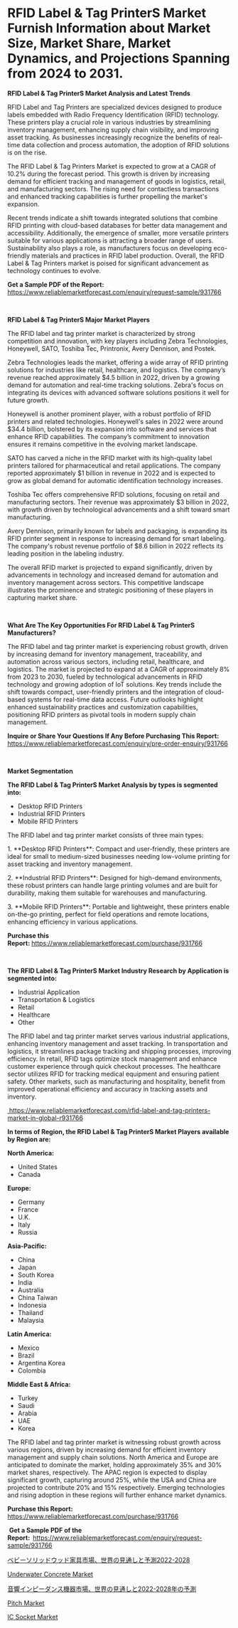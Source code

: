 <p><h1>RFID Label & Tag PrinterS Market Furnish Information about Market Size, Market Share, Market Dynamics, and Projections Spanning from 2024 to 2031.</h1></p><p><strong>RFID Label & Tag PrinterS Market Analysis and Latest Trends</strong></p>
<p><p>RFID Label and Tag Printers are specialized devices designed to produce labels embedded with Radio Frequency Identification (RFID) technology. These printers play a crucial role in various industries by streamlining inventory management, enhancing supply chain visibility, and improving asset tracking. As businesses increasingly recognize the benefits of real-time data collection and process automation, the adoption of RFID solutions is on the rise.</p><p>The RFID Label & Tag Printers Market is expected to grow at a CAGR of 10.2% during the forecast period. This growth is driven by increasing demand for efficient tracking and management of goods in logistics, retail, and manufacturing sectors. The rising need for contactless transactions and enhanced tracking capabilities is further propelling the market's expansion. </p><p>Recent trends indicate a shift towards integrated solutions that combine RFID printing with cloud-based databases for better data management and accessibility. Additionally, the emergence of smaller, more versatile printers suitable for various applications is attracting a broader range of users. Sustainability also plays a role, as manufacturers focus on developing eco-friendly materials and practices in RFID label production. Overall, the RFID Label & Tag Printers market is poised for significant advancement as technology continues to evolve.</p></p>
<p><strong>Get a Sample PDF of the Report:&nbsp;</strong> <a href="https://www.reliablemarketforecast.com/enquiry/request-sample/931766">https://www.reliablemarketforecast.com/enquiry/request-sample/931766</a></p>
<p>&nbsp;</p>
<p><strong>RFID Label & Tag PrinterS Major Market Players</strong></p>
<p><p>The RFID label and tag printer market is characterized by strong competition and innovation, with key players including Zebra Technologies, Honeywell, SATO, Toshiba Tec, Printronix, Avery Dennison, and Postek. </p><p>Zebra Technologies leads the market, offering a wide array of RFID printing solutions for industries like retail, healthcare, and logistics. The company’s revenue reached approximately $4.5 billion in 2022, driven by a growing demand for automation and real-time tracking solutions. Zebra's focus on integrating its devices with advanced software solutions positions it well for future growth.</p><p>Honeywell is another prominent player, with a robust portfolio of RFID printers and related technologies. Honeywell's sales in 2022 were around $34.4 billion, bolstered by its expansion into software and services that enhance RFID capabilities. The company’s commitment to innovation ensures it remains competitive in the evolving market landscape.</p><p>SATO has carved a niche in the RFID market with its high-quality label printers tailored for pharmaceutical and retail applications. The company reported approximately $1 billion in revenue in 2022 and is expected to grow as global demand for automatic identification technology increases.</p><p>Toshiba Tec offers comprehensive RFID solutions, focusing on retail and manufacturing sectors. Their revenue was approximately $3 billion in 2022, with growth driven by technological advancements and a shift toward smart manufacturing.</p><p>Avery Dennison, primarily known for labels and packaging, is expanding its RFID printer segment in response to increasing demand for smart labeling. The company's robust revenue portfolio of $8.6 billion in 2022 reflects its leading position in the labeling industry.</p><p>The overall RFID market is projected to expand significantly, driven by advancements in technology and increased demand for automation and inventory management across sectors. This competitive landscape illustrates the prominence and strategic positioning of these players in capturing market share.</p></p>
<p>&nbsp;</p>
<p><strong>What Are The Key Opportunities For RFID Label & Tag PrinterS Manufacturers?</strong></p>
<p><p>The RFID label and tag printer market is experiencing robust growth, driven by increasing demand for inventory management, traceability, and automation across various sectors, including retail, healthcare, and logistics. The market is projected to expand at a CAGR of approximately 8% from 2023 to 2030, fueled by technological advancements in RFID technology and growing adoption of IoT solutions. Key trends include the shift towards compact, user-friendly printers and the integration of cloud-based systems for real-time data access. Future outlooks highlight enhanced sustainability practices and customization capabilities, positioning RFID printers as pivotal tools in modern supply chain management.</p></p>
<p><strong>Inquire or Share Your Questions If Any Before Purchasing This Report:</strong> <a href="https://www.reliablemarketforecast.com/enquiry/pre-order-enquiry/931766">https://www.reliablemarketforecast.com/enquiry/pre-order-enquiry/931766</a></p>
<p>&nbsp;</p>
<p><strong>Market Segmentation</strong></p>
<p><strong>The RFID Label & Tag PrinterS Market Analysis by types is segmented into:</strong></p>
<p><ul><li>Desktop RFID Printers</li><li>Industrial RFID Printers</li><li>Mobile RFID Printers</li></ul></p>
<p><p>The RFID label and tag printer market consists of three main types: </p><p>1. **Desktop RFID Printers**: Compact and user-friendly, these printers are ideal for small to medium-sized businesses needing low-volume printing for asset tracking and inventory management.</p><p>2. **Industrial RFID Printers**: Designed for high-demand environments, these robust printers can handle large printing volumes and are built for durability, making them suitable for warehouses and manufacturing.</p><p>3. **Mobile RFID Printers**: Portable and lightweight, these printers enable on-the-go printing, perfect for field operations and remote locations, enhancing efficiency in various applications.</p></p>
<p><strong>Purchase this Report:&nbsp;</strong><a href="https://www.reliablemarketforecast.com/purchase/931766">https://www.reliablemarketforecast.com/purchase/931766</a></p>
<p>&nbsp;</p>
<p><strong>The RFID Label & Tag PrinterS Market Industry Research by Application is segmented into:</strong></p>
<p><ul><li>Industrial Application</li><li>Transportation & Logistics</li><li>Retail</li><li>Healthcare</li><li>Other</li></ul></p>
<p><p>The RFID label and tag printer market serves various industrial applications, enhancing inventory management and asset tracking. In transportation and logistics, it streamlines package tracking and shipping processes, improving efficiency. In retail, RFID tags optimize stock management and enhance customer experience through quick checkout processes. The healthcare sector utilizes RFID for tracking medical equipment and ensuring patient safety. Other markets, such as manufacturing and hospitality, benefit from improved operational efficiency and accuracy in tracking assets and inventory.</p></p>
<p><a href="https://www.reliablemarketforecast.com/rfid-label-and-tag-printers-market-in-global-r931766">&nbsp;https://www.reliablemarketforecast.com/rfid-label-and-tag-printers-market-in-global-r931766</a></p>
<p><strong>In terms of Region, the RFID Label & Tag PrinterS Market Players available by Region are:</strong></p>
<p>
    <p> <strong> North America: </strong>
        <ul>
            <li>United States</li>
            <li>Canada</li>
        </ul>
        </p> 
    <p> <strong> Europe: </strong>
        <ul>
            <li>Germany</li>
            <li>France</li>
            <li>U.K.</li>
            <li>Italy</li>
            <li>Russia</li>
        </ul>
        </p> 
    <p> <strong> Asia-Pacific: </strong>
        <ul>
            <li>China</li>
            <li>Japan</li>
            <li>South Korea</li>
            <li>India</li>
            <li>Australia</li>
            <li>China Taiwan</li>
            <li>Indonesia</li>
            <li>Thailand</li>
            <li>Malaysia</li>
        </ul>
        </p> 
    <p> <strong> Latin America: </strong>
        <ul>
            <li>Mexico</li>
            <li>Brazil</li>
            <li>Argentina Korea</li>
            <li>Colombia</li>
        </ul>
        </p> 
    <p> <strong> Middle East & Africa: </strong>
        <ul>
            <li>Turkey</li>
            <li>Saudi</li>
            <li>Arabia</li>
            <li>UAE</li>
            <li>Korea</li>
        </ul>
    </p>
    </p>
<p><p>The RFID label and tag printer market is witnessing robust growth across various regions, driven by increasing demand for efficient inventory management and supply chain solutions. North America and Europe are anticipated to dominate the market, holding approximately 35% and 30% market shares, respectively. The APAC region is expected to display significant growth, capturing around 25%, while the USA and China are projected to contribute 20% and 15% respectively. Emerging technologies and rising adoption in these regions will further enhance market dynamics.</p></p>
<p><strong>Purchase this Report: </strong><a href="https://www.reliablemarketforecast.com/purchase/931766">https://www.reliablemarketforecast.com/purchase/931766</a></p>
<p>&nbsp;<strong>Get a Sample PDF of the Report:&nbsp;&nbsp;</strong><a href="https://www.reliablemarketforecast.com/enquiry/request-sample/931766">https://www.reliablemarketforecast.com/enquiry/request-sample/931766</a></p>
<p><strong></strong></p>
<p><p><a href="https://medium.com/@claudekluttzyvh/baby-solid-wood-furniture-market-global-outlook-and-forecast-2022-2028-market-%E3%81%AF-%E3%82%B3%E3%82%B9%E3%83%88%E7%AE%A1%E7%90%86%E3%81%A8%E5%8A%B9%E7%8E%87%E5%90%91%E4%B8%8A%E3%82%92%E5%84%AA%E5%85%88%E3%81%97%E3%81%BE%E3%81%99-30368e8696d5">ベビーソリッドウッド家具市場、世界の見通しと予測2022-2028</a></p><p><a href="https://issuu.com/reportprime-2/docs/underwater-concrete-market-size-203_54e0a5b483d73b">Underwater Concrete Market</a></p><p><a href="https://medium.com/@claudekluttzyvh/acoustic-impedance-instrument-market-global-outlook-and-forecast-2022-2028-0ae158e5ed01">音響インピーダンス機器市場、世界の見通しと2022-2028年の予測</a></p><p><a href="https://issuu.com/reportprime-2/docs/pitch-market-size-2030.pptx_80dd22ef0e27ff">Pitch Market</a></p><p><a href="https://medium.com/@vaniquavaughn8/the-ic-socket-market-has-witnessed-significant-growth-in-recent-years-and-this-trend-is-expected-cca8dfdce5f4">IC Socket Market</a></p></p>